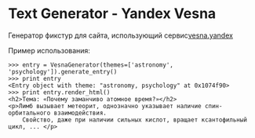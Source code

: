 Text Generator - Yandex Vesna
=============================

Генератор фикстур для сайта, использующий сервис[vesna.yandex](http://vesna.yandex.ru)

Пример использования:

    >>> entry = VesnaGenerator(themes=['astronomy', 'psychology']).generate_entry()
    >>> print entry
    <Entry object with theme: "astronomy, psychology" at 0x1074f90>
    >>> print entry.render_html()
    <h2>Тема: «Почему заманчиво атомное время?»</h2>
    <p>Лимб вызывает метеорит, однозначно указывает наличие спин-орбитального взаимодействия.
        Свойство, даже при наличии сильных кислот, вращает ксантофильный цикл, ... </p>
